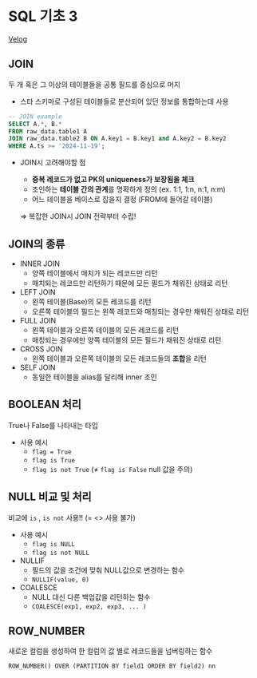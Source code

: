 # SQL 기초 3

[Velog](https://velog.io/@semoon/SQL-%EA%B8%B0%EC%B4%88-3)<br>
## JOIN

두 개 혹은 그 이상의 테이블들을 공통 필드를 중심으로 머지

- 스타 스키마로 구성된 테이블들로 분산되어 있던 정보를 통합하는데 사용

```sql
-- JOIN example
SELECT A.*, B.*
FROM raw_data.table1 A
JOIN raw_data.table2 B ON A.key1 = B.key1 and A.key2 = B.key2
WHERE A.ts >= '2024-11-19';
```

- JOIN시 고려해야할 점
    - **중복 레코드가 없고 PK의 uniqueness가 보장됨을 체크**
    - 조인하는 **테이블 간의 관계**를 명확하게 정의 (ex. 1:1, 1:n, n:1, n:m)
    - 어느 테이블을 베이스로 잡을지 결정 (FROM에 들어갈 테이블)
    
    ⇒ 복잡한 JOIN시 JOIN 전략부터 수립!
    

## JOIN의 종류

- INNER JOIN
    - 양쪽 테이블에서 매치가 되는 레코드만 리턴
    - 매치되는 레코드만 리턴하기 때문에 모든 필드가 채워진 상태로 리턴
- LEFT JOIN
    - 왼쪽 테이블(Base)의 모든 레코드를 리턴
    - 오른쪽 테이블의 필드는 왼쪽 레코드와 매칭되는 경우만 채워진 상태로 리턴
- FULL JOIN
    - 왼쪽 테이블과 오른쪽 테이블의 모든 레코드를 리턴
    - 매칭되는 경우에만 양쪽 테이블의 모든 필드가 채워진 상태로 리턴
- CROSS JOIN
    - 왼쪽 테이블과 오른쪽 테이블의 모든 레코드들의 **조합**을 리턴
- SELF JOIN
    - 동일한 테이블을 alias를 달리해 inner 조인

## BOOLEAN 처리

True나 False를 나타내는 타입

- 사용 예시
    - `flag = True`
    - `flag is True`
    - `flag is not True`  (≠ `flag is False`  null 값을 주의)

## NULL 비교 및 처리

비교에 `is` , `is not` 사용!! (= <> 사용 불가)

- 사용 예시
    - `flag is NULL`
    - `flag is not NULL`
- NULLIF
    - 필드의 값을 조건에 맞춰 NULL값으로 변경하는 함수
    - `NULLIF(value, 0)`
- COALESCE
    - NULL 대신 다른 백업값을 리턴하는 함수
    - `COALESCE(exp1, exp2, exp3, ... )`

## ROW_NUMBER

새로운 컬럼을 생성하여 한 컬럼의 값 별로 레코드들을 넘버링하는 함수

`ROW_NUMBER() OVER (PARTITION BY field1 ORDER BY field2) nn`
